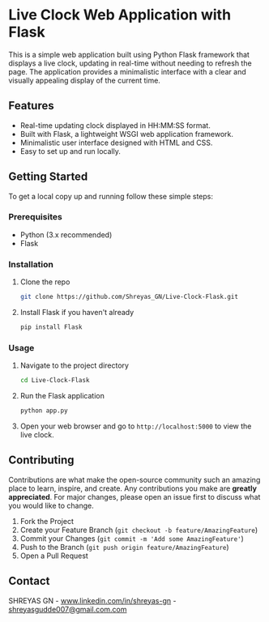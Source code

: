 # Live Clock Web Application with Flask

This is a simple web application built using Python Flask framework that displays a live clock, updating in real-time without needing to refresh the page. The application provides a minimalistic interface with a clear and visually appealing display of the current time.

## Features

- Real-time updating clock displayed in HH:MM:SS format.
- Built with Flask, a lightweight WSGI web application framework.
- Minimalistic user interface designed with HTML and CSS.
- Easy to set up and run locally.

## Getting Started

To get a local copy up and running follow these simple steps:

### Prerequisites

- Python (3.x recommended)
- Flask

### Installation

1. Clone the repo
   ```sh
   git clone https://github.com/Shreyas_GN/Live-Clock-Flask.git
   ```
2. Install Flask if you haven't already
   ```sh
   pip install Flask
   ```

### Usage

1. Navigate to the project directory
   ```sh
   cd Live-Clock-Flask
   ```
2. Run the Flask application
   ```sh
   python app.py
   ```
3. Open your web browser and go to `http://localhost:5000` to view the live clock.

## Contributing

Contributions are what make the open-source community such an amazing place to learn, inspire, and create. Any contributions you make are **greatly appreciated**. For major changes, please open an issue first to discuss what you would like to change.

1. Fork the Project
2. Create your Feature Branch (`git checkout -b feature/AmazingFeature`)
3. Commit your Changes (`git commit -m 'Add some AmazingFeature'`)
4. Push to the Branch (`git push origin feature/AmazingFeature`)
5. Open a Pull Request

## Contact

SHREYAS GN - www.linkedin.com/in/shreyas-gn - shreyasgudde007@gmail.com.com

